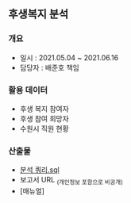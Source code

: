 ## 후생복지 분석
### 개요
- 일시 : 2021.05.04 ~ 2021.06.16
- 담당자 : 배준호 책임

### 활용 데이터
 - 후생 복지 참여자
 - 후생 참여 희망자
 - 수원시 직원 현황

### 산출물

- [분석 쿼리.sql](https://github.com/juunho/Suwon-2021/blob/869c29c07d0a4d9ecde88a9108224a38cbf249b0/Data%20Visualization/3.%20%EC%88%98%EC%9B%90%EC%8B%9C%20%ED%9B%84%EC%83%9D%EB%B3%B5%EC%A7%80%20%EB%B6%84%EC%84%9D/%EB%B6%84%EC%84%9D%20%EC%BF%BC%EB%A6%AC.sql)
- 보고서 URL   <sub>(개인정보 포함으로 비공개)<sub/>
- [매뉴얼]
